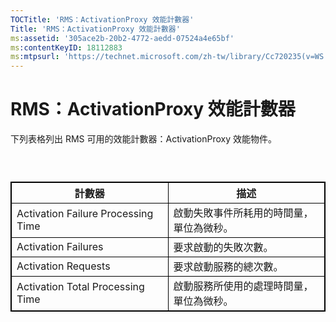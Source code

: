 ```yaml
---
TOCTitle: 'RMS：ActivationProxy 效能計數器'
Title: 'RMS：ActivationProxy 效能計數器'
ms:assetid: '305ace2b-20b2-4772-aedd-07524a4e65bf'
ms:contentKeyID: 18112883
ms:mtpsurl: 'https://technet.microsoft.com/zh-tw/library/Cc720235(v=WS.10)'
---
```


RMS：ActivationProxy 效能計數器
===============================

下列表格列出 RMS 可用的效能計數器：ActivationProxy 效能物件。

###  

 
<table style="border:1px solid black;">
<colgroup>
<col width="50%" />
<col width="50%" />
</colgroup>
<thead>
<tr class="header">
<th style="border:1px solid black;" >計數器</th>
<th style="border:1px solid black;" >描述</th>
</tr>
</thead>
<tbody>
<tr class="odd">
<td style="border:1px solid black;">Activation Failure Processing Time</td>
<td style="border:1px solid black;">啟動失敗事件所耗用的時間量，單位為微秒。</td>
</tr>
<tr class="even">
<td style="border:1px solid black;">Activation Failures</td>
<td style="border:1px solid black;">要求啟動的失敗次數。</td>
</tr>
<tr class="odd">
<td style="border:1px solid black;">Activation Requests</td>
<td style="border:1px solid black;">要求啟動服務的總次數。</td>
</tr>
<tr class="even">
<td style="border:1px solid black;">Activation Total Processing Time</td>
<td style="border:1px solid black;">啟動服務所使用的處理時間量，單位為微秒。</td>
</tr>
</tbody>
</table>
